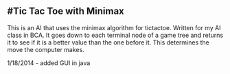 #Tic Tac Toe with Minimax
-------------------------
This is an AI that uses the minimax algorithm for tictactoe. Written for my AI class in BCA. It goes down to each terminal node of a game tree and returns it to see if it is a better value than the one before it. This determines the move the computer makes.

1/18/2014 - added GUI in java
